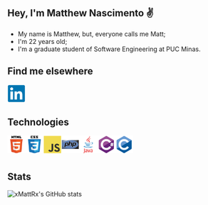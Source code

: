 
## Hey, I'm Matthew Nascimento ✌

* My name is Matthew, but, everyone calls me Matt;
* I'm 22 years old;
* I'm a graduate student of Software Engineering at PUC Minas.
## Find me elsewhere
<a  href="https://www.linkedin.com/in/matthew-nascimento-5753246a/">
<img  src="https://raw.githubusercontent.com/devicons/devicon/master/icons/linkedin/linkedin-original.svg" width="8%" alt="Linkedin">
</a>

## Technologies
<img align="left" src="https://raw.githubusercontent.com/devicons/devicon/master/icons/html5/html5-original-wordmark.svg" width="8%" alt="HTML">
<img align="left" src="https://raw.githubusercontent.com/devicons/devicon/master/icons/css3/css3-original-wordmark.svg" width="8%" alt="CSS">
<img align="left" src="https://raw.githubusercontent.com/devicons/devicon/master/icons/javascript/javascript-original.svg" width="8%" alt="Javascript">
<img align="left" src="https://raw.githubusercontent.com/devicons/devicon/master/icons/php/php-original.svg" width="8%" alt="PHP">
<img align="left" src="https://raw.githubusercontent.com/devicons/devicon/master/icons/java/java-original-wordmark.svg" width="8%" alt="Java">
<img align="left" src="https://raw.githubusercontent.com/devicons/devicon/master/icons/csharp/csharp-original.svg" width="8%" alt="C#">
<img align="left" src="https://raw.githubusercontent.com/devicons/devicon/master/icons/c/c-original.svg" width="8%" alt="C"><br><br>
<br>

## Stats

![xMattRx's GitHub stats](https://github-readme-stats.vercel.app/api?username=xMattRx&show_icons=true&theme=dark)

